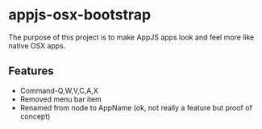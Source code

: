 # appjs-osx-bootstrap

The purpose of this project is to make AppJS apps look and feel more like native OSX apps.

## Features

* Command-Q,W,V,C,A,X
* Removed menu bar item
* Renamed from node to AppName (ok, not really a feature but proof of concept)

